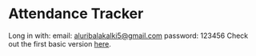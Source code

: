# Attendance Tracker

Long in with:
email: aluribalakalki5@gmail.com
password: 123456
Check out the first basic version [here]([https://attendancetracker-abk.vercel.app]).
